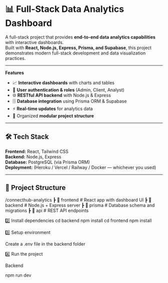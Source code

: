 # 📊 Full-Stack Data Analytics Dashboard

A full-stack project that provides **end-to-end data analytics capabilities** with interactive dashboards.  
Built with **React, Node.js, Express, Prisma, and Supabase**, this project demonstrates modern full-stack development and data visualization practices.  

---

**Features**
- 📈 **Interactive dashboards** with charts and tables  
- 🔐 **User authentication & roles** (Admin, Client, Analyst)  
- 🌐 **RESTful API backend** with Node.js & Express  
- 🗄️ **Database integration** using Prisma ORM & Supabase  
- ⚡ **Real-time updates** for analytics data  
- 📂 Organized **modular project structure**  

---

## 🛠️ Tech Stack
**Frontend:** React, Tailwind CSS  
**Backend:** Node.js, Express  
**Database:** PostgreSQL (via Prisma ORM)  
**Deployment:** (Heroku / Vercel / Railway / Docker — whichever you used)  

---

## 📂 Project Structure
/connecthub-analytics
┣ 📂 frontend # React app with dashboard UI
┣ 📂 backend # Node.js + Express server
┣ 📂 prisma # Database schema and migrations
┣ 📂 api # REST API endpoints

2️⃣ Install dependencies
cd backend
npm install
cd frontend
npm install

3️⃣ Setup environment

Create a .env file in the backend folder

4️⃣ Run the project

Backend

npm run dev
